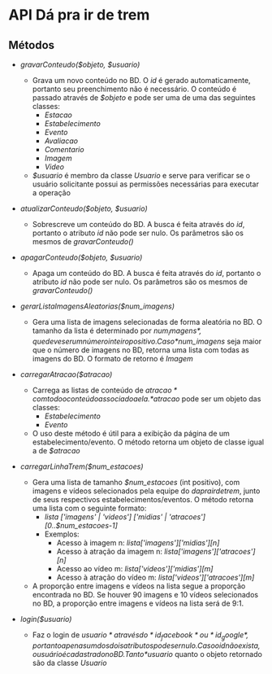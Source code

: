 API Dá pra ir de trem
====================

Métodos
----------
- *gravarConteudo($objeto, $usuario)*
  - Grava um novo conteúdo no BD. O *id* é gerado automaticamente, portanto seu preenchimento não é necessário. O conteúdo é passado através de *$objeto* e pode ser uma de uma das seguintes classes:
    - *Estacao*
    - *Estabelecimento*
    - *Evento*
    - *Avaliacao*
    - *Comentario*
    - *Imagem*
    - *Video*
  - *$usuario* é membro da classe *Usuario* e serve para verificar se o usuário solicitante possui as permissões necessárias para executar a operação

- *atualizarConteudo($objeto, $usuario)*
  - Sobrescreve um conteúdo do BD. A busca é feita através do *id*, portanto o atributo *id* não pode ser nulo. Os parâmetros são os mesmos de *gravarConteudo()*
  
- *apagarConteudo($objeto, $usuario)*
  - Apaga um conteúdo do BD. A busca é feita através do *id*, portanto o atributo *id* não pode ser nulo. Os parâmetros são os mesmos de *gravarConteudo()*
  
- *gerarListaImagensAleatorias($num_imagens)* 
  - Gera uma lista de imagens selecionadas de forma aleatória no BD. O tamanho da lista é determinado por *$num_imagens*, que deve ser um número inteiro positivo. Caso *$num_imagens* seja maior que o número de imagens no BD, retorna uma lista com todas as imagens do BD. O formato de retorno é *Imagem<lista>*

- *carregarAtracao($atracao)*
  - Carrega as listas de conteúdo de *$atracao* com todo o conteúdo associado a ela. *$atracao* pode ser um objeto das classes:
    - *Estabelecimento*
    - *Evento*
  - O uso deste método é útil para a exibição da página de um estabelecimento/evento. O método retorna um objeto de classe igual a de *$atracao*

- *carregarLinhaTrem($num_estacoes)*
  - Gera uma lista de tamanho *$num_estacoes* (int positivo), com imagens e vídeos selecionados pela equipe do *daprairdetrem*, junto de seus respectivos estabelecimentos/eventos. O método retorna uma lista com o seguinte formato:
    - *lista ['imagens' | 'videos'] ['midias' | 'atracoes'] [0..$num_estacoes-1]*
    - Exemplos:
      - Acesso à imagem n: *lista['imagens']['midias'][n]*
      - Acesso à atração da imagem n: *lista['imagens']['atracoes'][n]*
      - Acesso ao vídeo m: *lista['videos']['midias'][m]*
      - Acesso à atração do vídeo m: *lista['videos']['atracoes'][m]*
  - A proporção entre imagens e vídeos na lista segue a proporção encontrada no BD. Se houver 90 imagens e 10 vídeos selecionados no BD, a proporção entre imagens e vídeos na lista será de 9:1.

- *login($usuario)*
  - Faz o login de *$usuario* através do *id_facebook* ou *id_google*, portanto apenas um dos dois atributos pode ser nulo. Caso o id não exista, o usuário é cadastrado no BD. Tanto *$usuario* quanto o objeto retornado são da classe *Usuario*
